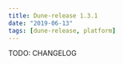 ```yaml
---
title: Dune-release 1.3.1
date: "2019-06-13"
tags: [dune-release, platform]
---
```


TODO: CHANGELOG
